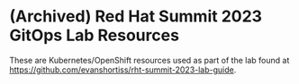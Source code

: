 # (Archived) Red Hat Summit 2023 GitOps Lab Resources

These are Kubernetes/OpenShift resources used as part of the lab found at https://github.com/evanshortiss/rht-summit-2023-lab-guide.
